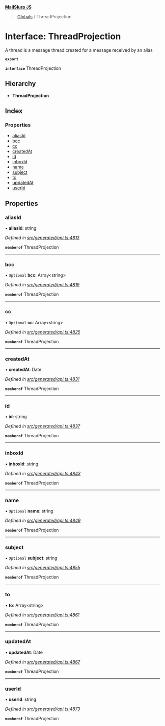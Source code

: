 **[MailSlurp JS](../README.md)**

> [Globals](../README.md) / ThreadProjection

# Interface: ThreadProjection

A thread is a message thread created for a message received by an alias

**`export`** 

**`interface`** ThreadProjection

## Hierarchy

* **ThreadProjection**

## Index

### Properties

* [aliasId](threadprojection.md#aliasid)
* [bcc](threadprojection.md#bcc)
* [cc](threadprojection.md#cc)
* [createdAt](threadprojection.md#createdat)
* [id](threadprojection.md#id)
* [inboxId](threadprojection.md#inboxid)
* [name](threadprojection.md#name)
* [subject](threadprojection.md#subject)
* [to](threadprojection.md#to)
* [updatedAt](threadprojection.md#updatedat)
* [userId](threadprojection.md#userid)

## Properties

### aliasId

•  **aliasId**: string

*Defined in [src/generated/api.ts:4813](https://github.com/mailslurp/mailslurp-client/blob/67ec74c/src/generated/api.ts#L4813)*

**`memberof`** ThreadProjection

___

### bcc

• `Optional` **bcc**: Array\<string>

*Defined in [src/generated/api.ts:4819](https://github.com/mailslurp/mailslurp-client/blob/67ec74c/src/generated/api.ts#L4819)*

**`memberof`** ThreadProjection

___

### cc

• `Optional` **cc**: Array\<string>

*Defined in [src/generated/api.ts:4825](https://github.com/mailslurp/mailslurp-client/blob/67ec74c/src/generated/api.ts#L4825)*

**`memberof`** ThreadProjection

___

### createdAt

•  **createdAt**: Date

*Defined in [src/generated/api.ts:4831](https://github.com/mailslurp/mailslurp-client/blob/67ec74c/src/generated/api.ts#L4831)*

**`memberof`** ThreadProjection

___

### id

•  **id**: string

*Defined in [src/generated/api.ts:4837](https://github.com/mailslurp/mailslurp-client/blob/67ec74c/src/generated/api.ts#L4837)*

**`memberof`** ThreadProjection

___

### inboxId

•  **inboxId**: string

*Defined in [src/generated/api.ts:4843](https://github.com/mailslurp/mailslurp-client/blob/67ec74c/src/generated/api.ts#L4843)*

**`memberof`** ThreadProjection

___

### name

• `Optional` **name**: string

*Defined in [src/generated/api.ts:4849](https://github.com/mailslurp/mailslurp-client/blob/67ec74c/src/generated/api.ts#L4849)*

**`memberof`** ThreadProjection

___

### subject

• `Optional` **subject**: string

*Defined in [src/generated/api.ts:4855](https://github.com/mailslurp/mailslurp-client/blob/67ec74c/src/generated/api.ts#L4855)*

**`memberof`** ThreadProjection

___

### to

•  **to**: Array\<string>

*Defined in [src/generated/api.ts:4861](https://github.com/mailslurp/mailslurp-client/blob/67ec74c/src/generated/api.ts#L4861)*

**`memberof`** ThreadProjection

___

### updatedAt

•  **updatedAt**: Date

*Defined in [src/generated/api.ts:4867](https://github.com/mailslurp/mailslurp-client/blob/67ec74c/src/generated/api.ts#L4867)*

**`memberof`** ThreadProjection

___

### userId

•  **userId**: string

*Defined in [src/generated/api.ts:4873](https://github.com/mailslurp/mailslurp-client/blob/67ec74c/src/generated/api.ts#L4873)*

**`memberof`** ThreadProjection
